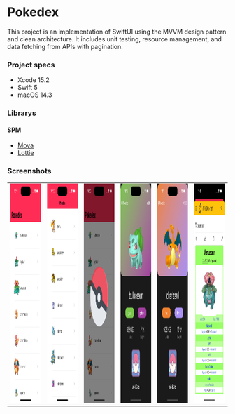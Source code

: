 # Pokedex
This project is an implementation of SwiftUI using the MVVM design pattern and clean architecture. It includes unit testing, resource management, and data fetching from APIs with pagination.

### Project specs 

  - Xcode 15.2
  - Swift 5
  - macOS 14.3

### Librarys
#### SPM
  - [Moya](https://swiftpackageindex.com/Moya/Moya)
  - [Lottie](https://swiftpackageindex.com/airbnb/lottie-ios)
 
 ### Screenshots 
<table>
  <tr>
    <td> 
      <img src="./Screenshots/Screenshot1.png" width="375" height="500">
    </td>
    <td> 
      <img src="./Screenshots/Screenshot2.png" width="375" height="500">
    </td>
   <td> 
      <img src="./Screenshots/Screenshot3.png" width="375" height="500">
    </td>
    <td> 
      <img src="./Screenshots/Screenshot4.png" width="375" height="500">
    </td>
    <td> 
      <img src="./Screenshots/Screenshot5.png" width="375" height="500">
    </td>
    <td> 
      <img src="./Screenshots/Screenshot6.png" width="375" height="500">
    </td>
  </tr>
</table>
